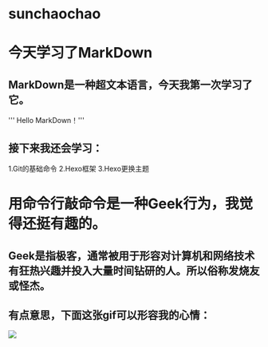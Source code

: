 # sunchaochao
# 今天学习了MarkDown
## MarkDown是一种超文本语言，今天我第一次学习了它。
''' Hello MarkDown！'''
## 接下来我还会学习：
 1.Git的基础命令
 2.Hexo框架
 3.Hexo更换主题
# 用命令行敲命令是一种Geek行为，我觉得还挺有趣的。
## Geek是指极客，通常被用于形容对计算机和网络技术有狂热兴趣并投入大量时间钻研的人。所以俗称发烧友或怪杰。
## 有点意思，下面这张gif可以形容我的心情：
   ![](https://qgt-style.oss-cn-hangzhou.aliyuncs.com/newcoursep4/g1/g1-2-2/tenor.gif)
